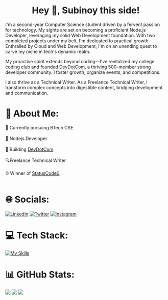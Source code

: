 <h1 align="center">Hey 👋, Subinoy this side! </h1>

I'm a second-year Computer Science student driven by a fervent passion for technology. My sights are set on becoming a proficient Node.js Developer, leveraging my solid Web Development foundation. With two completed projects under my belt, I'm dedicated to practical growth. Enthralled by Cloud and Web Development, I'm on an unending quest to carve my niche in tech's dynamic realm.

My proactive spirit extends beyond coding—I've revitalized my college coding club and founded [DevDotCom](https://linktr.ee/devdotcom), a thriving 500-member strong developer community. I foster growth, organize events, and competitions. 

I also thrive as a Technical Writer. As a Freelance Technical Writer, I transform complex concepts into digestible content, bridging development and communication. 


# 💫 About Me:
🔭 Currently pursuing BTech CSE <br><br>🌱 Nodejs Developer <br><br>🔨 Building [DevDotCom](https://linktr.ee/devdotcom)<br><br> 🔍Freelance Technical Writer<br><br>⏰ Winner of [StatusCode0](https://devfolio.co/statuscode0/dashboard) <br><br>

# 🌐 Socials:
[![LinkedIn](https://img.icons8.com/color/48/linkedin.png)](https://linkedin.com/in/heysubinoy) [![Twitter](https://img.icons8.com/color/48/twitter--v1.png)](https://twitter.com/heysubinoy) [![Instagram](https://img.icons8.com/fluency/48/instagram-new.png)](https://instagram.com/biswas.subinoy)

# 💻 Tech Stack:
[![My Skills](https://skillicons.dev/icons?i=py,gcp,c,cpp,nodejs,html,css,js,git,github,vscode)](https://skillicons.dev)

# 📊 GitHub Stats:
![](http://github-profile-summary-cards.vercel.app/api/cards/profile-details?username=subinoybiswas&theme=github_dark)
![](http://github-profile-summary-cards.vercel.app/api/cards/stats?username=subinoybiswas&theme=github_dark)
![](http://github-profile-summary-cards.vercel.app/api/cards/most-commit-language?username=subinoybiswas&theme=github_dark)

